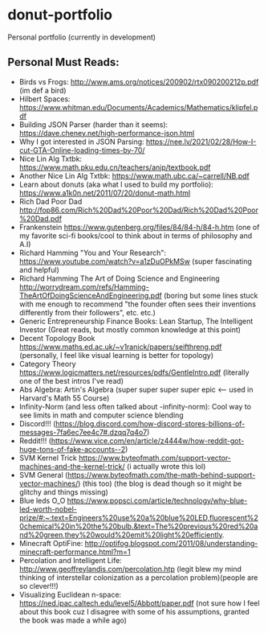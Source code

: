 # donut-portfolio
Personal portfolio (currently in development)

## Personal Must Reads:
- Birds vs Frogs: http://www.ams.org/notices/200902/rtx090200212p.pdf (im def a bird)
- Hilbert Spaces: https://www.whitman.edu/Documents/Academics/Mathematics/klipfel.pdf
- Building JSON Parser (harder than it seems): https://dave.cheney.net/high-performance-json.html
- Why I got interested in JSON Parsing: https://nee.lv/2021/02/28/How-I-cut-GTA-Online-loading-times-by-70/
- Nice Lin Alg Txtbk: https://www.math.pku.edu.cn/teachers/anjp/textbook.pdf
- Another Nice Lin Alg Txtbk: https://www.math.ubc.ca/~carrell/NB.pdf
- Learn about donuts (aka what I used to build my portfolio): https://www.a1k0n.net/2011/07/20/donut-math.html
- Rich Dad Poor Dad http://fop86.com/Rich%20Dad%20Poor%20Dad/Rich%20Dad%20Poor%20Dad.pdf
- Frankenstein https://www.gutenberg.org/files/84/84-h/84-h.htm  (one of my favorite sci-fi books/cool to think about in terms of philosophy and A.I)
- Richard Hamming "You and Your Research": https://www.youtube.com/watch?v=a1zDuOPkMSw (super fascinating and helpful)
- Richard Hamming The Art of Doing Science and Engineering http://worrydream.com/refs/Hamming-TheArtOfDoingScienceAndEngineering.pdf (boring but some lines stuck with me enough to recommend "the founder often sees their inventions differently from their followers", etc. etc.)
- Generic Entrepreneurship Finance Books: Lean Startup, The Intelligent Investor (Great reads, but mostly common knowledge at this point)
- Decent Topology Book https://www.maths.ed.ac.uk/~v1ranick/papers/seifthreng.pdf (personally, I feel like visual learning is better for topology)
- Category Theory https://www.logicmatters.net/resources/pdfs/GentleIntro.pdf (literally one of the best intros I've read)
- Abs Algebra: Artin's Algebra (super super super super epic <-- used in Harvard's Math 55 Course)
- Infinity-Norm (and less often talked about -infinity-norm): Cool way to see limits in math and computer science blending
- Discord!!! (https://blog.discord.com/how-discord-stores-billions-of-messages-7fa6ec7ee4c7#.dzqq7q4o7)
- Reddit!!! (https://www.vice.com/en/article/z4444w/how-reddit-got-huge-tons-of-fake-accounts--2)
- SVM Kernel Trick https://www.byteofmath.com/support-vector-machines-and-the-kernel-trick/ (i actually wrote this lol)
- SVM General (https://www.byteofmath.com/the-math-behind-support-vector-machines/) (this too) (the blog is dead though so it might be glitchy and things missing)
- Blue leds O_O https://www.popsci.com/article/technology/why-blue-led-worth-nobel-prize/#:~:text=Engineers%20use%20a%20blue%20LED,fluorescent%20chemical%20in%20the%20bulb.&text=The%20previous%20red%20and%20green,they%20would%20emit%20light%20efficiently.
- Minecraft OptiFine: http://optifog.blogspot.com/2011/08/understanding-minecraft-performance.html?m=1
- Percolation and Intelligent Life: http://www.geoffreylandis.com/percolation.htp (legit blew my mind thinking of interstellar colonization as a percolation problem)(people are so clever!!!)
- Visualizing Euclidean n-space: https://ned.ipac.caltech.edu/level5/Abbott/paper.pdf (not sure how I feel about this book cuz I disagree with some of his assumptions, granted the book was made a while ago)
